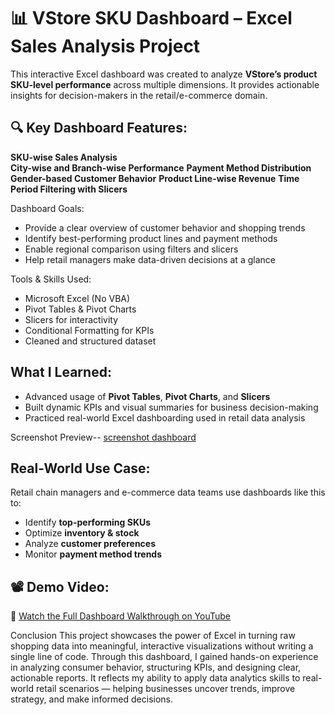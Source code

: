 # 📊 VStore SKU Dashboard – Excel Sales Analysis Project

This interactive Excel dashboard was created to analyze **VStore’s product SKU-level performance** across multiple dimensions. It provides actionable insights for decision-makers in the retail/e-commerce domain.

## 🔍 Key Dashboard Features:
 **SKU-wise Sales Analysis**  
 **City-wise and Branch-wise Performance**
 **Payment Method Distribution**
 **Gender-based Customer Behavior**
 **Product Line-wise Revenue**
 **Time Period Filtering with Slicers**
 
 Dashboard Goals:
- Provide a clear overview of customer behavior and shopping trends  
- Identify best-performing product lines and payment methods  
- Enable regional comparison using filters and slicers  
- Help retail managers make data-driven decisions at a glance

Tools & Skills Used:
- Microsoft Excel (No VBA)  
- Pivot Tables & Pivot Charts  
- Slicers for interactivity  
- Conditional Formatting for KPIs  
- Cleaned and structured dataset 

## What I Learned:
- Advanced usage of **Pivot Tables**, **Pivot Charts**, and **Slicers**
- Built dynamic KPIs and visual summaries for business decision-making
- Practiced real-world Excel dashboarding used in retail data analysis

Screenshot Preview--
  [screenshot dashboard](https://github.com/Arpitakaushal/vstore-shopping-dashboard/blob/main/vstore%20dashboard.png)

## Real-World Use Case:
Retail chain managers and e-commerce data teams use dashboards like this to:
- Identify **top-performing SKUs**
- Optimize **inventory & stock**
- Analyze **customer preferences**
- Monitor **payment method trends**


## 📽️ Demo Video:
🎥 [Watch the Full Dashboard Walkthrough on YouTube](https://youtu.be/IrbvGzs2Ekk?si=MZ36CmhE_9CkO0mj)

Conclusion
This project showcases the power of Excel in turning raw shopping data into meaningful, interactive visualizations without writing a single line of code. Through this dashboard, I gained hands-on experience in analyzing consumer behavior, structuring KPIs, and designing clear, actionable reports. It reflects my ability to apply data analytics skills to real-world retail scenarios — helping businesses uncover trends, improve strategy, and make informed decisions.



